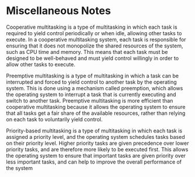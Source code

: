 # Miscellaneous Notes

Cooperative multitasking is a type of multitasking in which each task is required to yield control periodically or when idle, allowing other tasks to execute. In a cooperative multitasking system, each task is responsible for ensuring that it does not monopolize the shared resources of the system, such as CPU time and memory. This means that each task must be designed to be well-behaved and must yield control willingly in order to allow other tasks to execute.

Preemptive multitasking is a type of multitasking in which a task can be interrupted and forced to yield control to another task by the operating system. This is done using a mechanism called preemption, which allows the operating system to interrupt a task that is currently executing and switch to another task. Preemptive multitasking is more efficient than cooperative multitasking because it allows the operating system to ensure that all tasks get a fair share of the available resources, rather than relying on each task to voluntarily yield control.

Priority-based multitasking is a type of multitasking in which each task is assigned a priority level, and the operating system schedules tasks based on their priority level. Higher priority tasks are given precedence over lower priority tasks, and are therefore more likely to be executed first. This allows the operating system to ensure that important tasks are given priority over less important tasks, and can help to improve the overall performance of the system
